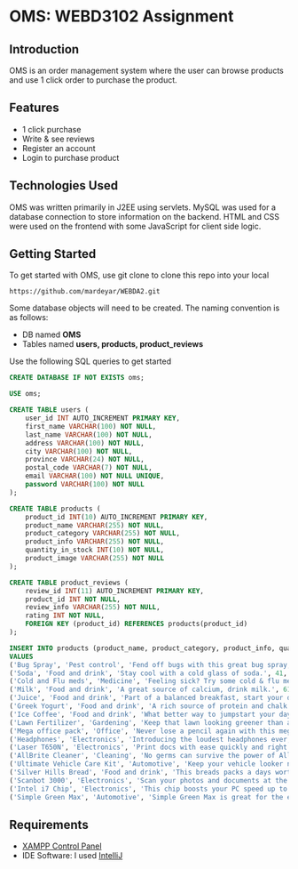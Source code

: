 # OMS: WEBD3102 Assignment
## Introduction
OMS is an order management system where the user can browse products and use 1 click order to purchase the product.

## Features
- 1 click purchase
- Write & see reviews
- Register an account
- Login to purchase product

## Technologies Used
OMS was written primarily in J2EE using servlets. MySQL was used for a database connection to store information on the backend. HTML and CSS were used on the frontend with some JavaScript for client side logic.

## Getting Started
To get started with OMS, use git clone to clone this repo into your local

```https://github.com/mardeyar/WEBDA2.git```

Some database objects will need to be created. The naming convention is as follows:<br>
- DB named **OMS**
- Tables named **users, products, product_reviews**

Use the following SQL queries to get started

```sql
CREATE DATABASE IF NOT EXISTS oms;

USE oms;

CREATE TABLE users (
    user_id INT AUTO_INCREMENT PRIMARY KEY,
    first_name VARCHAR(100) NOT NULL,
    last_name VARCHAR(100) NOT NULL,
    address VARCHAR(100) NOT NULL,
    city VARCHAR(100) NOT NULL,
    province VARCHAR(24) NOT NULL,
    postal_code VARCHAR(7) NOT NULL,
    email VARCHAR(100) NOT NULL UNIQUE,
    password VARCHAR(100) NOT NULL
);

CREATE TABLE products (
    product_id INT(10) AUTO_INCREMENT PRIMARY KEY,
    product_name VARCHAR(255) NOT NULL,
    product_category VARCHAR(255) NOT NULL,
    product_info VARCHAR(255) NOT NULL,
    quantity_in_stock INT(10) NOT NULL,
    product_image VARCHAR(255) NOT NULL
);

CREATE TABLE product_reviews (
    review_id INT(11) AUTO_INCREMENT PRIMARY KEY,
    product_id INT NOT NULL,
    review_info VARCHAR(255) NOT NULL,
    rating INT NOT NULL,
    FOREIGN KEY (product_id) REFERENCES products(product_id)
);

INSERT INTO products (product_name, product_category, product_info, quantity_in_stock, product_image)
VALUES
('Bug Spray', 'Pest control', 'Fend off bugs with this great bug spray, it works great!', 23, 'product_imgs/bugspray.png'),
('Soda', 'Food and drink', 'Stay cool with a cold glass of soda.', 41, 'product_imgs/soda.png'),
('Cold and Flu meds', 'Medicine', 'Feeling sick? Try some cold & flu meds to get you back up.', 28, 'product_imgs/medicine.png'),
('Milk', 'Food and drink', 'A great source of calcium, drink milk.', 61, 'product_imgs/milk.png'),
('Juice', 'Food and drink', 'Part of a balanced breakfast, start your day with juice.', 18, 'product_imgs/juice.png'),
('Greek Yogurt', 'Food and drink', 'A rich source of protein and chalk full of vitamins.', 78, 'product_imgs/yogurt.png'),
('Ice Coffee', 'Food and drink', 'What better way to jumpstart your day with a jolt of energy.', 35, 'product_imgs/icecoffee.png'),
('Lawn Fertilizer', 'Gardening', 'Keep that lawn looking greener than a traffic light.', 30, 'product_imgs/lawncare.png'),
('Mega office pack', 'Office', 'Never lose a pencil again with this mega pack.', 105, 'product_imgs/office.png'),
('Headphones', 'Electronics', 'Introducing the loudest headphones ever, louder than a jet engine.', 8, 'product_imgs/headphones.png'),
('Laser T650N', 'Electronics', 'Print docs with ease quickly and right.', 58, 'product_imgs/printer.png'),
('AllBrite Cleaner', 'Cleaning', 'No germs can survive the power of AllBrite.', 33, 'product_imgs/cleaner.png'),
('Ultimate Vehicle Care Kit', 'Automotive', 'Keep your vehicle looker newer than a 1999 Dodge Neon.', 9, 'product_imgs/automotive.png'),
('Silver Hills Bread', 'Food and drink', 'This breads packs a days worth of fibre in 2 slices.', 45, 'product_imgs/bread.png'),
('Scanbot 3000', 'Electronics', 'Scan your photos and documents at the press of a button.', 134, 'product_imgs/scanner.png'),
('Intel i7 Chip', 'Electronics', 'This chip boosts your PC speed up to 4x.', 6, 'product_imgs/intelchip.png'),
('Simple Green Max', 'Automotive', 'Simple Green Max is great for the environment and tough on dirt.', 26, 'product_imgs/carcleaner.png');
```

## Requirements
- [XAMPP Control Panel](https://www.apachefriends.org/download.html)
- IDE Software: I used [IntelliJ](https://www.jetbrains.com/idea/download/?section=windows)
